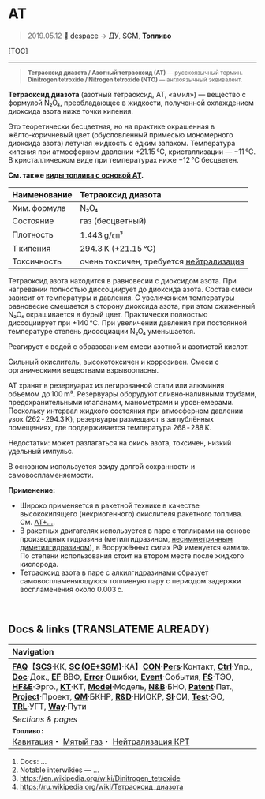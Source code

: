# АТ
> 2019.05.12 [🚀](../index/index.md) [despace](index.md) → [ДУ](ps.md), [SGM](sc.md), **[Топливо](fuel.md)**

[TOC]

---

> <small>**Тетраоксид диазота / Азотный тетраоксид (АТ)** — русскоязычный термин. **Dinitrogen tetroxide / Nitrogen tetroxide (NTO)** — англоязычный эквивалент.</small>

**Тетраоксид диазота** (азотный тетраоксид, АТ, «амил») — вещество с формулой N₂O₄, преобладающее в жидкости, полученной охлаждением диоксида азота ниже точки кипения.

Это теоретически бесцветная, но на практике окрашенная в жёлто‑коричневый цвет (обусловленный примесью мономерного диоксида азота) летучая жидкость с едким запахом. Температура кипения при атмосферном давлении +21.15 ℃, кристаллизации — −11 ℃. В кристаллическом виде при температурах ниже −12 ℃ бесцветен.

**См. также [виды топлива с основой АТ](at_plus.md).**

|Наименование|Тетраоксид диазота|
|:--|:--|
|Хим. формула|N₂O₄|
|Состояние|газ (бесцветный)|
|Плотность|1.443 g/㎝³|
|T кипения|294.3 K (+21.15 ℃)|
|Токсичность|очень токсичен, требуется [нейтрализация](нейтрализация_крт.md)|

Тетраоксид азота находится в равновесии с диоксидом азота. При нагревании полностью диссоциирует до диоксида азота. Состав смеси зависит от температуры и давления. С увеличением температуры равновесие смещается в сторону диоксида азота, при этом сжиженный N₂O₄ окрашивается в бурый цвет. Практически полностью диссоциирует при +140 ℃. При увеличении давления при постоянной температуре степень диссоциации N₂O₄ уменьшается.

Реагирует с водой с образованием смеси азотной и азотистой кислот.

Сильный окислитель, высокотоксичен и коррозивен. Смеси с органическими веществами взрывоопасны.

АТ хранят в резервуарах из легированной стали или алюминия объемом до 100 m³. Резервуары оборудуют сливно‑наливными трубами, предохранительными клапанами, манометрами и уровнемерами. Поскольку интервал жидкого состояния при атмосферном давлении узок (262 ‑ 294.3 K), резервуары размещают в заглублённых помещениях, где поддерживается температура 268 ‑ 288 K.

Недостатки: может разлагаться на окись азота, токсичен, низкий удельный импульс.

В основном используется ввиду долгой сохранности и самовоспламеняемости.

**Применение:**

   - Широко применяется в ракетной технике в качестве высококипящего (некриогенного) окислителя ракетного топлива. См. [АТ+…](at_plus.md).
   - В ракетных двигателях используется в паре с топливами на основе производных гидразина (метилгидразином, [несимметричным диметилгидразином](udmh.md)), в Вооружённых силах РФ именуется «амил». По степени использования стоит на втором месте после жидкого кислорода.
   - Тетраоксид азота в паре с алкилгидразинами образует самовоспламеняющуюся топливную пару с периодом задержки воспламенения около 0.003 с.



<p style="page-break-after:always"> </p>

## Docs & links (TRANSLATEME ALREADY)
|Navigation|
|:--|
|**[FAQ](faq.md)**【**[SCS](scs.md)**·КК, **[SC (OE+SGM)](sc.md)**·КА】**[CON](contact.md)·[Pers](person.md)**·Контакт, **[Ctrl](control.md)**·Упр., **[Doc](doc.md)**·Док., **[EF](ef.md)**·ВВФ, **[Error](error.md)**·Ошибки, **[Event](event.md)**·События, **[FS](fs.md)**·ТЭО, **[HF&E](hfe.md)**·Эрго., **[KT](kt.md)**·КТ, **[Model](model.md)**·Модель, **[N&B](nnb.md)**·БНО, **[Patent](патент.md)**·Пат., **[Project](project.md)**·Проект, **[QM](qm.md)**·БКНР, **[R&D](rnd.md)**·НИОКР, **[SI](si.md)**·СИ, **[Test](test.md)**·ЭО, **[TRL](trl.md)**·УГТ, **[Way](way.md)**·Пути|
|*Sections & pages*|
|**`Топливо:`**<br> [Кавитация](cavitation.md)・ [Мятый газ](exhsteam.md)・ [Нейтрализация КРТ](нейтрализация_крт.md)|

   1. Docs: …
   1. Notable interwikies — …
   1. <https://en.wikipedia.org/wiki/Dinitrogen_tetroxide>
   1. <https://ru.wikipedia.org/wiki/Тетраоксид_диазота>
